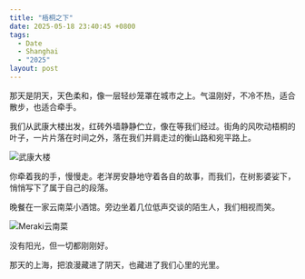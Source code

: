 ```yaml
---
title: "梧桐之下"
date: 2025-05-18 23:40:45 +0800
tags:
  - Date
  - Shanghai
  - "2025"
layout: post
---
```


那天是阴天，天色柔和，像一层轻纱笼罩在城市之上。气温刚好，不冷不热，适合散步，也适合牵手。

我们从武康大楼出发，红砖外墙静静伫立，像在等我们经过。街角的风吹动梧桐的叶子，一片片落在时间之外，落在我们并肩走过的衡山路和宛平路上。

![武康大楼](/assets/202505/4.jpg)

你牵着我的手，慢慢走。老洋房安静地守着各自的故事，而我们，在树影婆娑下，悄悄写下了属于自己的段落。

晚餐在一家云南菜小酒馆。旁边坐着几位低声交谈的陌生人，我们相视而笑。

![Meraki云南菜](/assets/202505/3.jpg)

没有阳光，但一切都刚刚好。  

那天的上海，把浪漫藏进了阴天，也藏进了我们心里的光里。